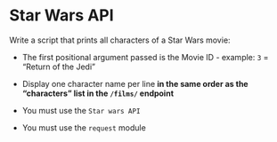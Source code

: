 # Star Wars API

Write a script that prints all characters of a Star Wars movie:

- The first positional argument passed is the Movie ID - example: `3` = “Return of the Jedi”

- Display one character name per line **in the same order as the “characters” list in the `/films/` endpoint**

- You must use the `Star wars API`

- You must use the `request` module
